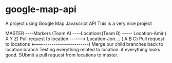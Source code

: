 # google-map-api
A project using Google Map Javascript API
This is a very nice project

MASTER
	----Markers (Team A)
	----Locations(Team B)
		----- Location-Amir ( X Y Z) Pull request to location
		-----> Location-Jon.... ( A B C) Pull request to locations
	<-------------------------) Merge our child branches back to location branch
	Testing everything related to location. if everything looks good. SUbmit a pull request from locations to master.